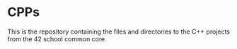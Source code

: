 # CPPs
This is the repository containing the files and directories to the C++ projects from the 42 school common core
